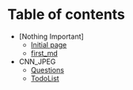 # Table of contents
* [Nothing Important]
    * [Initial page](README.md)
    * [first_md](first_attempt.md)
* CNN_JPEG
    * [Questions](questions.md)
    * [TodoList](todo.md)

